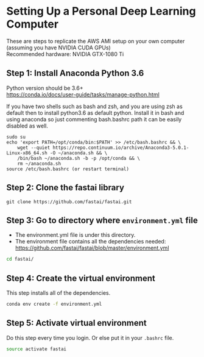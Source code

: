 # Setting Up a Personal Deep Learning Computer
These are steps to replicate the AWS AMI setup on your own computer (assuming you have NVIDIA CUDA GPUs)  
Recommended hardware:  NVIDIA GTX-1080 Ti  


## Step 1: Install Anaconda Python 3.6
Python version should be 3.6+  
https://conda.io/docs/user-guide/tasks/manage-python.html

If you have two shells such as bash and zsh, and you are using zsh as default then to install python3.6 as default python. Install it in bash and using anaconda so just commenting bash.bashrc path it can be easily disabled as well.
```
sudo su
echo 'export PATH=/opt/conda/bin:$PATH' >> /etc/bash.bashrc && \
    wget --quiet https://repo.continuum.io/archive/Anaconda3-5.0.1-Linux-x86_64.sh -O ~/anaconda.sh && \
    /bin/bash ~/anaconda.sh -b -p /opt/conda && \
    rm ~/anaconda.sh
source /etc/bash.bashrc (or restart terminal)
```

## Step 2: Clone the fastai library
```git
git clone https://github.com/fastai/fastai.git
```

## Step 3: Go to directory where `environment.yml` file
- The environment.yml file is under this directory.  
- The environment file contains all the dependencies needed:  https://github.com/fastai/fastai/blob/master/environment.yml

```bash
cd fastai/ 
```


## Step 4:  Create the virtual environment
This step installs all of the dependencies.  
```bash
conda env create -f environment.yml
```

## Step 5:  Activate virtual environment 
Do this step every time you login. Or else put it in your `.bashrc` file.  
```bash
source activate fastai
```
